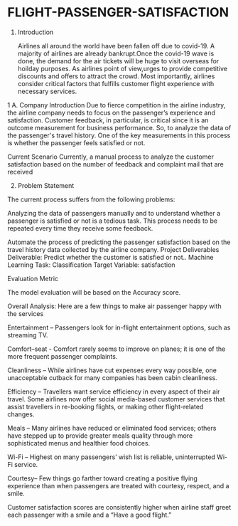 # FLIGHT-PASSENGER-SATISFACTION

1. Introduction

    Airlines all around the world have been fallen off due to covid-19.
    A majority of airlines are already bankrupt.Once the covid-19 wave is done, the demand for the air tickets will be huge to visit overseas for hoilday purposes.
    As airlines point of view,urges to provide competitive discounts and offers to attract the crowd.
    Most importantly, airlines consider critical factors that fulfills customer flight experience with necessary services.

1 A. Company Introduction
Due to fierce competition in the airline industry, the airline company needs to focus on the passenger’s experience and satisfaction.
Customer feedback, in particular, is critical since it is an outcome measurement for business performance.
So, to analyze the data of the passenger's travel history.
One of the key measurements in this process is whether the passenger feels satisfied or not.

Current Scenario
Currently, a manual process to analyze the customer satisfaction based on the number of feedback and complaint mail that are received

2. Problem Statement

The current process suffers from the following problems:

Analyzing the data of passengers manually and to understand whether a passenger is satisfied or not is a tedious task.
This process needs to be repeated every time they receive some feedback.

Automate the process of predicting the passenger satisfaction based on the travel history data collected by the airline company.
Project Deliverables
Deliverable: Predict whether the customer is satisfied or not..
Machine Learning Task: Classification
Target Variable: satisfaction

Evaluation Metric

The model evaluation will be based on the Accuracy score.

Overall Analysis:
Here are a few things to make air passenger happy with the services

Entertainment – Passengers look for in-flight entertainment options, such as streaming TV.

Comfort–seat - Comfort rarely seems to improve on planes; it is one of the more frequent passenger complaints.

Cleanliness – While airlines have cut expenses every way possible, one unacceptable cutback for many companies has been cabin cleanliness.

Efficiency – Travellers want service efficiency in every aspect of their air travel. Some airlines now offer social media-based customer services that assist travellers in re-booking flights, or making other flight-related changes.

Meals – Many airlines have reduced or eliminated food services; others have stepped up to provide greater meals quality through more sophisticated menus and healthier food choices.

Wi-Fi – Highest on many passengers’ wish list is reliable, uninterrupted Wi-Fi service.

Courtesy– Few things go farther toward creating a positive flying experience than when passengers are treated with courtesy, respect, and a smile.

Customer satisfaction scores are consistently higher when airline staff greet each passenger with a smile and a “Have a good flight.”

